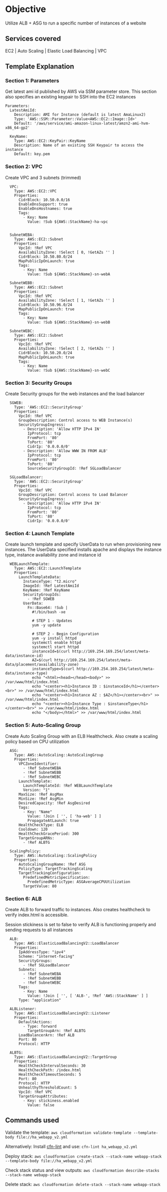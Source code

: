 # Objective

Utilize ALB + ASG to run a specific number of instances of a website

## Services covered

EC2 | Auto Scaling | Elastic Load Balancing | VPC

## Template Explanation

### Section 1: Parameters

Get latest ami id published by AWS via SSM parameter store. This section also specifies an existing keypair to SSH into the EC2 instances

```
Parameters:
  LatestAmiId:
    Description: AMI for Instance (default is latest AmaLinux2)
    Type: 'AWS::SSM::Parameter::Value<AWS::EC2::Image::Id>'
    Default: '/aws/service/ami-amazon-linux-latest/amzn2-ami-hvm-x86_64-gp2'
    
  KeyName:
    Type: AWS::EC2::KeyPair::KeyName
    Description: Name of an existing SSH Keypair to access the instance
    Default: key.pem 
```

### Section 2: VPC

Create VPC and 3 subnets (trimmed)

```
  VPC:
    Type: AWS::EC2::VPC
    Properties:
      CidrBlock: 10.50.0.0/16
      EnableDnsSupport: true
      EnableDnsHostnames: true
      Tags:
        - Key: Name
          Value: !Sub ${AWS::StackName}-ha-vpc
          
          
  SubnetWEBA:
    Type: AWS::EC2::Subnet
    Properties:
      VpcId: !Ref VPC
      AvailabilityZone: !Select [ 0, !GetAZs '' ]
      CidrBlock: 10.50.80.0/24
      MapPublicIpOnLaunch: true
      Tags:
        - Key: Name
          Value: !Sub ${AWS::StackName}-sn-webA
          
  SubnetWEBB:
    Type: AWS::EC2::Subnet
    Properties:
      VpcId: !Ref VPC
      AvailabilityZone: !Select [ 1, !GetAZs '' ]
      CidrBlock: 10.50.96.0/24
      MapPublicIpOnLaunch: true
      Tags:
        - Key: Name
          Value: !Sub ${AWS::StackName}-sn-webB
          
  SubnetWEBC:
    Type: AWS::EC2::Subnet
    Properties:
      VpcId: !Ref VPC
      AvailabilityZone: !Select [ 2, !GetAZs '' ]
      CidrBlock: 10.50.20.0/24
      MapPublicIpOnLaunch: true
      Tags:
        - Key: Name
          Value: !Sub ${AWS::StackName}-sn-webC
```

### Section 3: Security Groups

Create Security groups for the web instances and the load balancer

```
  SGWEB:
    Type: 'AWS::EC2::SecurityGroup'
    Properties:
      VpcId: !Ref VPC
      GroupDescription: Control access to WEB Instance(s)
      SecurityGroupIngress: 
        - Description: 'Allow HTTP IPv4 IN'
          IpProtocol: tcp
          FromPort: '80'
          ToPort: '80'
          CidrIp: '0.0.0.0/0'
        - Description: 'Allow WWW IN FROM ALB'
          IpProtocol: tcp
          FromPort: '80'
          ToPort: '80'
          SourceSecurityGroupId: !Ref SGLoadBalancer
          
  SGLoadBalancer:
    Type: 'AWS::EC2::SecurityGroup'
    Properties:
      VpcId: !Ref VPC
      GroupDescription: Control access to Load Balancer
      SecurityGroupIngress: 
        - Description: 'Allow HTTP IPv4 IN'
          IpProtocol: tcp
          FromPort: '80'
          ToPort: '80'
          CidrIp: '0.0.0.0/0'
```

### Section 4: Launch Template

Create launch template and specify UserData to run when provisioning new instances. The UserData specified installs apache and displays the instance type, instance availability zone and instance id

```
  WEBLaunchTemplate:
    Type: AWS::EC2::LaunchTemplate
    Properties: 
      LaunchTemplateData: 
        InstanceType: "t2.micro"
        ImageId: !Ref LatestAmiId
        KeyName: !Ref KeyName
        SecurityGroupIds: 
          - !Ref SGWEB
        UserData:
          Fn::Base64: !Sub |
            #!/bin/bash -xe

            # STEP 1 - Updates
            yum -y update
            
            # STEP 2 - Begin Configuration
            yum -y install httpd
            systemctl enable httpd
            systemctl start httpd
            instanceId=$(curl http://169.254.169.254/latest/meta-data/instance-id)
            AZ=$(curl http://169.254.169.254/latest/meta-data/placement/availability-zone)
            instanceType=$(curl http://169.254.169.254/latest/meta-data/instance-type)
            echo "<html><head></head><body>" >> /var/www/html/index.html
            echo "<center><h1>Instance ID : $instanceId</h1></center><br>" >> /var/www/html/index.html
            echo "<center><h1>Instance AZ : $AZ</h1></center><br>" >> /var/www/html/index.html
            echo "<center><h1>Instance Type : $instanceType</h1></center><br>" >> /var/www/html/index.html
            echo "</body></html>" >> /var/www/html/index.html
```

### Section 5: Auto-Scaling Group

Create Auto Scaling Group with an ELB Healthcheck. Also create a scaling policy based on CPU utilization

```
  ASG: 
    Type: AWS::AutoScaling::AutoScalingGroup
    Properties: 
      VPCZoneIdentifier:
        - !Ref SubnetWEBA
        - !Ref SubnetWEBB
        - !Ref SubnetWEBC
      LaunchTemplate:
        LaunchTemplateId: !Ref WEBLaunchTemplate
        Version: "1"
      MaxSize: !Ref AsgMax
      MinSize: !Ref AsgMin
      DesiredCapacity: !Ref AsgDesired
      Tags:
        - Key: "Name"
          Value: !Join [ '', [ 'ha-web' ] ]
          PropagateAtLaunch: true
      HealthCheckType: ELB
      Cooldown: 120
      HealthCheckGracePeriod: 300
      TargetGroupARNs:
        - !Ref ALBTG

  ScalingPolicy:
    Type: AWS::AutoScaling::ScalingPolicy
    Properties:
      AutoScalingGroupName: !Ref ASG
      PolicyType: TargetTrackingScaling
      TargetTrackingConfiguration:
        PredefinedMetricSpecification:
          PredefinedMetricType: ASGAverageCPUUtilization
        TargetValue: 80
```

### Section 6: ALB

Create ALB to forward traffic to instances. Also creates healthcheck to verify index.html is accessible.

Session stickiness is set to false to verify ALB is functioning properly and sending requests to all instances

```
  ALB:
    Type: AWS::ElasticLoadBalancingV2::LoadBalancer
    Properties: 
      IpAddressType: "ipv4"
      Scheme: "internet-facing"
      SecurityGroups: 
        - !Ref SGLoadBalancer
      Subnets: 
        - !Ref SubnetWEBA
        - !Ref SubnetWEBB
        - !Ref SubnetWEBC
      Tags: 
        - Key: Name
          Value: !Join [ '', [ 'ALB-', !Ref 'AWS::StackName' ] ]
      Type: "application"

  ALBListener:
    Type: AWS::ElasticLoadBalancingV2::Listener
    Properties:
      DefaultActions:
        - Type: forward
          TargetGroupArn: !Ref ALBTG
      LoadBalancerArn: !Ref ALB
      Port: 80
      Protocol: HTTP

  ALBTG:
    Type: AWS::ElasticLoadBalancingV2::TargetGroup
    Properties:
      HealthCheckIntervalSeconds: 30
      HealthCheckPath: /index.html
      HealthCheckTimeoutSeconds: 5
      Port: 80
      Protocol: HTTP
      UnhealthyThresholdCount: 5
      VpcId: !Ref VPC
      TargetGroupAttributes:
        - Key: stickiness.enabled 
          Value: false

```


## Commands used

Validate the template: `aws cloudformation validate-template --template-body file://ha_webapp_v2.yml`

Alternatively: Install [cfn-lint](https://github.com/aws-cloudformation/cfn-lint) and use: `cfn-lint ha_webapp_v2.yml`

Deploy stack: `aws cloudformation create-stack --stack-name webapp-stack --template-body file://ha_webapp_v2.yml`

Check stack status and view outputs: `aws cloudformation describe-stacks --stack-name webapp-stack`

Delete stack: `aws cloudformation delete-stack --stack-name webapp-stack`

